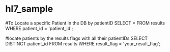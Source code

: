 # hl7_sample
#To Locate a specific Patient in the DB by patientID
SELECT * FROM results WHERE patient_id = 'patient_id';

#locate patients by the results flags with all their patientIDs 
SELECT DISTINCT patient_id FROM results WHERE result_flag = 'your_result_flag';
